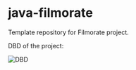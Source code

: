 # java-filmorate
Template repository for Filmorate project.

DBD of the project:

![DBD](https://github.com/Mishcore/java-filmorate/assets/120146156/be9a2e61-d5ca-4d3c-a538-db07fec0d25f)
